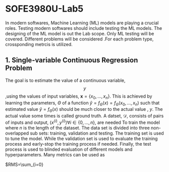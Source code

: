 # SOFE3980U-Lab5

In modern softwares, Machine Learning (ML) models are playing a crucial roles. Testing modern softwares should include testing the ML models. The designing of the ML model is out the Lab scope. Only ML testing will be covered. Different problems will be considered .For each problem type, crossponding metrcis is utilized.

## 1. Single-variable Continuous Regression Problem

The goal is to estimate the value of a continuous variable, $$y$$ ,using the values of input variables, $\mathbf{x}=\{x_{0},...,x_{n}\}$. This is achieved by learning the parameters, $\Theta$ of a function $\hat{y}=f_{\Theta}(x)=f_{\Theta}(x_{0},...,x_{n})$ such that estimated value $\hat{y}=f_{\Theta}(x)$ should be much closer to the actual value , $y$. The actual value some times is called ground truth. A datset, $\mathcal{D}$, consists of pairs of inputs and output, $(x^{(i)},y^{(i)}) \forall i \in\{0,...,n\}$, are needed To train the model where $n$ is the length of the dataset. The data set is divided into three non-overlapped sub sets: training, validation and testing. The training set is used to tune the model. While the validation set is used to evaluate the training process and early-stop the training process if needed. Finally, the test process is used to blinded evaluation of different models and hyperparameters. Many metrics can be used as 

$RMS=\sum_{i=0}
